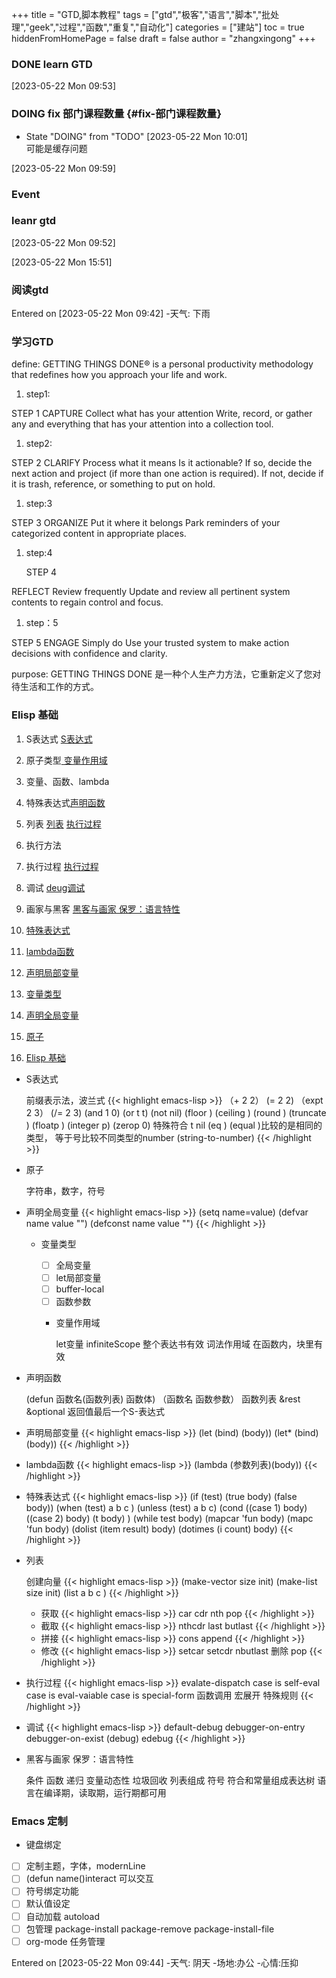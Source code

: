+++
title = "GTD,脚本教程"
tags = ["gtd","极客","语言","脚本","批处理","geek","过程","函数","重复","自动化"]
categories = ["建站"]
toc = true
hiddenFromHomePage = false
draft = false
author = "zhangxingong"
+++




### <span class="org-todo done DONE">DONE</span> learn GTD 

<span class="timestamp-wrapper"><span class="timestamp">[2023-05-22 Mon 09:53]</span></span>


### <span class="org-todo todo DOING">DOING</span> fix 部门课程数量 {#fix-部门课程数量}

-   State "DOING"      from "TODO"       <span class="timestamp-wrapper"><span class="timestamp">[2023-05-22 Mon 10:01] </span></span> <br />
    可能是缓存问题

<span class="timestamp-wrapper"><span class="timestamp">[2023-05-22 Mon 09:59]</span></span>


### Event 


### leanr gtd 

<span class="timestamp-wrapper"><span class="timestamp">[2023-05-22 Mon 09:52]</span></span>




<span class="timestamp-wrapper"><span class="timestamp">[2023-05-22 Mon 15:51]</span></span>


### 阅读gtd

Entered on <span class="timestamp-wrapper"><span class="timestamp">[2023-05-22 Mon 09:42]</span></span>
-天气: 下雨



### 学习GTD 

define:
GETTING THINGS DONE® is a personal productivity methodology that redefines how you approach your life and work.

1.  step1:

STEP 1
CAPTURE
Collect what has your attention
Write, record, or gather any and everything that has your attention into a collection tool.

1.  step2:

STEP 2
CLARIFY
Process what it means
Is it actionable? If so, decide the next action and project (if more than one action is required). If not, decide if it is trash, reference, or something to put on hold.

1.  step:3

STEP 3
ORGANIZE
Put it where it belongs
Park reminders of your categorized content in appropriate places.

1.  step:4

    STEP 4

REFLECT
Review frequently
Update and review all pertinent system contents to regain control and focus.

1.  step：5

STEP 5
ENGAGE
Simply do
Use your trusted system to make action decisions with confidence and clarity.

purpose:
GETTING THINGS DONE 是一种个人生产力方法，它重新定义了您对待生活和工作的方式。


### Elisp 基础 

1.  S表达式 [S表达式](#s表达式)
2.  原子类型[ 变量作用域](#变量作用域)
3.  变量、函数、lambda
4.  特殊表达式[声明函数](#声明函数)
5.  列表  [列表](#列表)  [执行过程](#执行过程)
6.  执行方法
7.  执行过程 [执行过程](#执行过程)
8.  调试 [deug调试](#调试)
9.  画家与黑客 [黑客与画家 保罗：语言特性](#黑客与画家-保罗-语言特性)

10. [特殊表达式](#特殊表达式)
11. [lambda函数](#lambda函数)
12. [声明局部变量](#声明局部变量)
13. [变量类型](#变量类型)
14. [声明全局变量](#声明全局变量)
15. [原子](#原子)
16. [Elisp 基础](#elisp-基础)

<!--list-separator-->

-  S表达式

    前缀表示法，波兰式
	 {{< highlight emacs-lisp >}}
    （+ 2 2）
     (= 2 2)
    （expt 2 3）
    (/= 2 3)
    (and 1 0)
    (or t t)
    (not nil)
    (floor )
    (ceiling )
    (round )
    (truncate )
    (floatp )
    (integer p)
    (zerop 0)
    特殊符合 t nil
    (eq ) (equal )比较的是相同的类型， 等于号比较不同类型的number
    (string-to-number)
    {{< /highlight >}}
<!--list-separator-->

-  原子

    字符串，数字，符号

<!--list-separator-->

-  声明全局变量
 {{< highlight emacs-lisp >}}
    (setq name=value)
    (defvar name value "")
    (defconst name value "")
    {{< /highlight >}}
    <!--list-separator-->

    -  变量类型

        -   [ ] 全局变量
        -   [ ] let局部变量
        -   [ ] buffer-local
        -   [ ] 函数参数

        <!--list-separator-->

        -  变量作用域

            let变量
            infiniteScope 整个表达书有效
            词法作用域 在函数内，块里有效

<!--list-separator-->

-  声明函数

    (defun 函数名(函数列表) 函数体)
    （函数名 函数参数）
    函数列表 &amp;rest &amp;optional
    返回值最后一个S-表达式

<!--list-separator-->

-  声明局部变量
 {{< highlight emacs-lisp >}}
    (let (bind) (body))
    (let\* (bind)(body))
    {{< /highlight >}}
<!--list-separator-->

-  lambda函数
 {{< highlight emacs-lisp >}}
    (lambda (参数列表)(body))
    {{< /highlight >}}
<!--list-separator-->

-  特殊表达式
 {{< highlight emacs-lisp >}}
    (if (test) (true body) (false body))
    (when (test) a b c )
    (unless (test) a b c)
    (cond ((case 1) body) ((case 2) body) (t body) )
    (while test body)
    (mapcar 'fun body)
    (mapc 'fun body)
    (dolist (item result) body)
    (dotimes (i count) body)
    {{< /highlight >}}
<!--list-separator-->

-  列表

    创建向量
	 {{< highlight emacs-lisp >}}
    (make-vector size init)
    (make-list size init)
    (list a b c )
    {{< /highlight >}}
    <!--list-separator-->

    -  获取
 {{< highlight emacs-lisp >}}
        car
        cdr
        nth
        pop
    {{< /highlight >}}
    <!--list-separator-->

    -  截取
 {{< highlight emacs-lisp >}}
        nthcdr
        last
        butlast
    {{< /highlight >}}
    <!--list-separator-->

    -  拼接
 {{< highlight emacs-lisp >}}
        cons append
    {{< /highlight >}}
    <!--list-separator-->

    -  修改
 {{< highlight emacs-lisp >}}
        setcar
        setcdr
        nbutlast 删除
        pop
    {{< /highlight >}}
<!--list-separator-->

-  执行过程
 {{< highlight emacs-lisp >}}
    evalate-dispatch
    case is self-eval
    case is eval-vaiable
    case is special-form
         函数调用
         宏展开
         特殊规则
    {{< /highlight >}}
<!--list-separator-->

-  调试
 {{< highlight emacs-lisp >}}
    default-debug
    debugger-on-entry
    debugger-on-exist
    (debug)
    edebug
    {{< /highlight >}}
<!--list-separator-->

-  黑客与画家 保罗：语言特性

    条件
    函数
    递归
    变量动态性
    垃圾回收
    列表组成
    符号
    符合和常量组成表达树
    语言在编译期，读取期，运行期都可用


### Emacs 定制

-   键盘绑定
-   [ ] 定制主题，字体，modernLine
-   [ ] (defun name()interact 可以交互
-   [ ] 符号绑定功能
-   [ ] 默认值设定
-   [ ] 自动加载 autoload
-   [ ] 包管理 package-install package-remove package-install-file
-   [ ] org-mode 任务管理

Entered on <span class="timestamp-wrapper"><span class="timestamp">[2023-05-22 Mon 09:44]</span></span>
-天气: 阴天
-场地:办公
-心情:压抑